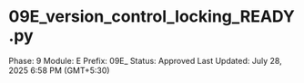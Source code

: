 # 09E_version_control_locking_READY.py

Phase: 9
Module: E
Prefix: 09E_
Status: Approved
Last Updated: July 28, 2025 6:58 PM (GMT+5:30)
